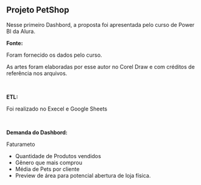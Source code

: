 <h2><strong>Projeto PetShop</strong></h2>
<p>Nesse primeiro Dashbord, a proposta foi apresentada pelo curso de Power BI da Alura.</p>
<p><strong>Fonte:</strong></p>
<p>Foram fornecido os dados pelo curso.</p>
<p>As artes foram elaboradas por esse autor no Corel Draw e com cr&eacute;ditos de refer&ecirc;ncia nos arquivos.</p>
<p>&nbsp;</p>
<p><strong>ETL:</strong></p>
<p>Foi realizado no Execel e Google Sheets</p>
<p>&nbsp;</p>
<p><strong>Demanda do Dashbord:</strong></p>
<p>Faturameto</p>
<ul>
<li>Quantidade de Produtos vendidos</li>
<li>G&ecirc;nero que mais comprou</li>
<li>M&eacute;dia de Pets por cliente</li>
<li>Preview de &aacute;rea para potencial abertura de loja f&iacute;sica.</li>
</ul>
